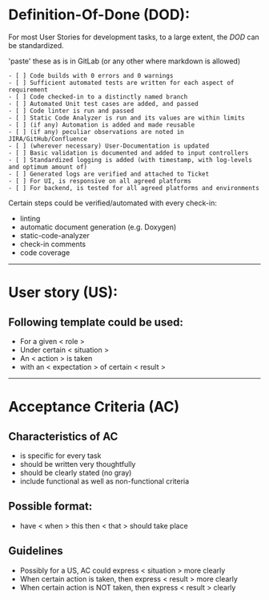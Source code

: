 # Definition-Of-Done (DOD):
For most User Stories for development tasks, to a large extent, the *DOD* can be standardized.

'paste' these as is in GitLab (or any other where markdown is allowed)
```
- [ ] Code builds with 0 errors and 0 warnings
- [ ] Sufficient automated tests are written for each aspect of requirement
- [ ] Code checked-in to a distinctly named branch
- [ ] Automated Unit test cases are added, and passed
- [ ] Code linter is run and passed
- [ ] Static Code Analyzer is run and its values are within limits
- [ ] (if any) Automation is added and made reusable
- [ ] (if any) peculiar observations are noted in JIRA/GitHub/Confluence
- [ ] (wherever necessary) User-Documentation is updated
- [ ] Basic validation is documented and added to input controllers
- [ ] Standardized logging is added (with timestamp, with log-levels and optimum amount of)
- [ ] Generated logs are verified and attached to Ticket
- [ ] For UI, is responsive on all agreed platforms
- [ ] For backend, is tested for all agreed platforms and environments
```

Certain steps could be verified/automated with every check-in:
- linting
- automatic document generation (e.g. Doxygen)
- static-code-analyzer
- check-in comments
- code coverage


-------


# User story (US):

## Following template could be used:
* For a given < role >
* Under certain < situation >
* An < action > is taken
* with an < expectation > of certain < result >


-------


# Acceptance Criteria (AC)

## Characteristics of AC
- is specific for every task
- should be written very thoughtfully
- should be clearly stated (no gray)
- include functional as well as non-functional criteria

## Possible format:
- have < when > this then < that > should take place

## Guidelines
- Possibly for a US, AC could express < situation > more clearly
- When certain action is taken, then express < result > more clearly
- When certain action is NOT taken, then express < result > clearly

